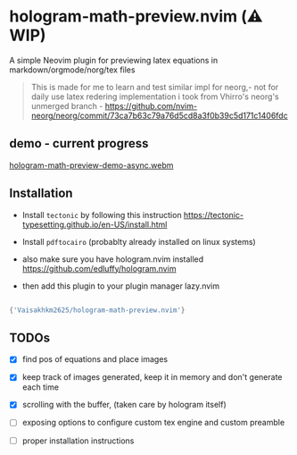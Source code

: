 # hologram-math-preview.nvim (⚠️ WIP)

A simple Neovim plugin for previewing latex equations in markdown/orgmode/norg/tex files 

> This is made for me to learn and test similar impl for neorg,- not for daily use
> latex redering implementation i took from Vhirro's neorg's unmerged branch - https://github.com/nvim-neorg/neorg/commit/73ca7b63c79a76d5cd8a3f0b39c5d171c1406fdc

## demo - current progress

[hologram-math-preview-demo-async.webm](https://github.com/Vaisakhkm2625/hologram-math-preview.nvim/assets/68694876/51c89dbb-927c-41d0-98b8-7a9bc626c319)



## Installation

- Install `tectonic` by following this instruction 
https://tectonic-typesetting.github.io/en-US/install.html

- Install `pdftocairo` (probablty already installed on linux systems)

- also make sure you have hologram.nvim installed
https://github.com/edluffy/hologram.nvim

- then add this plugin to your plugin manager
lazy.nvim
```lua

{'Vaisakhkm2625/hologram-math-preview.nvim'}

```
## TODOs

- [x] find pos of equations and place images
- [x] keep track of images generated, keep it in memory and don't generate each time 
- [x] scrolling with the buffer, (taken care by hologram itself)
- [ ] exposing options to configure custom tex engine and custom preamble
- [ ] proper installation instructions



